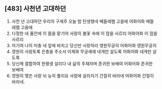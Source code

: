 ## [483] 사천년 고대하던

1) 사천 년 고대하던 우리의 구세주 오늘 밤 탄생했네 베들레헴 고을에 어화어화 베들레헴 고을에
2) 다정한 네 품안에 이 몸을 맡기어 사랑의 불꽃 속에 이 맘을 사르리 어화어화 이 맘을 사르리
3) 아기여 나의 미충 네 앞에 바치고 당신만 사랑하리 영원무궁히 어화어화 영원무궁히 
4) 영원히 사랑토록 은총을 주소서 이제와 무궁세에 네게만 살도록 어화어화 네게만 살도록
5) 당신께 결합하여 한평생 살리다 내 삶의 주재자며 존귀한 보배여 어화어화 존귀한 보배여
6) 영원히 맺은 사랑 뉘 능히 풀리요 사랑에 살라지기 간절히 바라네 어화어화 간절히 바라네.
